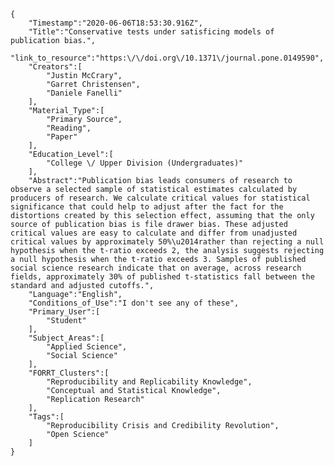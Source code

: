 
    {
        "Timestamp":"2020-06-06T18:53:30.916Z",
        "Title":"Conservative tests under satisficing models of publication bias.",
        "link_to_resource":"https:\/\/doi.org\/10.1371\/journal.pone.0149590",
        "Creators":[
            "Justin McCrary",
            "Garret Christensen",
            "Daniele Fanelli"
        ],
        "Material_Type":[
            "Primary Source",
            "Reading",
            "Paper"
        ],
        "Education_Level":[
            "College \/ Upper Division (Undergraduates)"
        ],
        "Abstract":"Publication bias leads consumers of research to observe a selected sample of statistical estimates calculated by producers of research. We calculate critical values for statistical significance that could help to adjust after the fact for the distortions created by this selection effect, assuming that the only source of publication bias is file drawer bias. These adjusted critical values are easy to calculate and differ from unadjusted critical values by approximately 50%\u2014rather than rejecting a null hypothesis when the t-ratio exceeds 2, the analysis suggests rejecting a null hypothesis when the t-ratio exceeds 3. Samples of published social science research indicate that on average, across research fields, approximately 30% of published t-statistics fall between the standard and adjusted cutoffs.",
        "Language":"English",
        "Conditions_of_Use":"I don't see any of these",
        "Primary_User":[
            "Student"
        ],
        "Subject_Areas":[
            "Applied Science",
            "Social Science"
        ],
        "FORRT_Clusters":[
            "Reproducibility and Replicability Knowledge",
            "Conceptual and Statistical Knowledge",
            "Replication Research"
        ],
        "Tags":[
            "Reproducibility Crisis and Credibility Revolution",
            "Open Science"
        ]
    }

